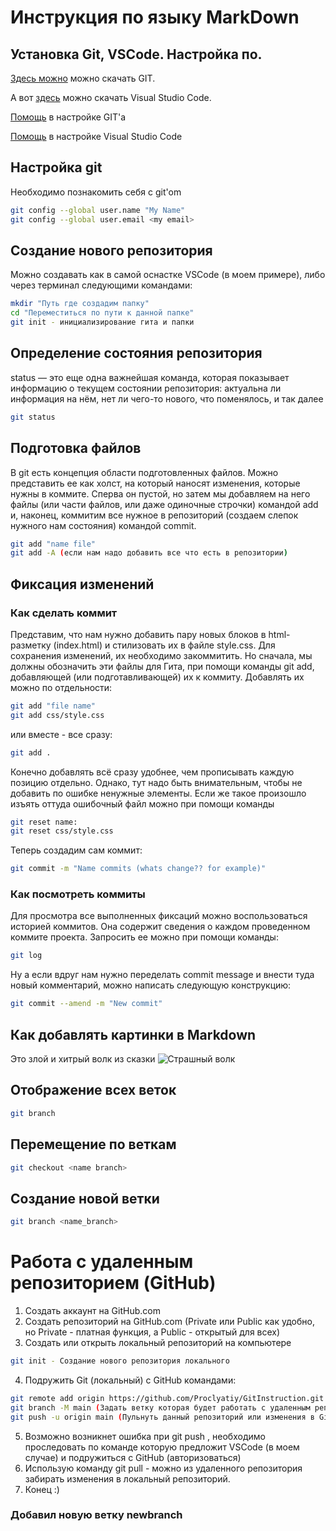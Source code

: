 # Инструкция по языку MarkDown

## Установка Git, VSCode. Настройка по.

[Здесь можно](https://git-scm.com/downloads) можно скачать GIT.

А вот [здесь](https://code.visualstudio.com/Download "Visual Studio Code") можно скачать Visual Studio Code.

[Помощь](https://selectel.ru/blog/tutorials/how-to-install-git-to-windows/) в настройке GIT'a

[Помощь](https://habr.com/ru/articles/490754/) в настройке Visual Studio Code


## Настройка git
Необходимо познакомить себя с git'om
```sh
git config --global user.name "My Name"
git config --global user.email <my email>
```

## Создание нового репозитория
Можно создавать как в самой оснастке VSCode (в моем примере), либо через терминал следующими командами:
```sh
mkdir "Путь где создадим папку"
cd "Переместиться по пути к данной папке"
git init - инициализирование гита и папки
```
## Определение состояния репозитория
status — это еще одна важнейшая команда, которая показывает информацию о текущем состоянии репозитория: актуальна ли информация на нём, нет ли чего-то нового, что поменялось, и так далее
```sh
git status
```

## Подготовка файлов
В git есть концепция области подготовленных файлов. Можно представить ее как холст, на который наносят изменения, которые нужны в коммите. Сперва он пустой, но затем мы добавляем на него файлы (или части файлов, или даже одиночные строчки) командой add и, наконец, коммитим все нужное в репозиторий (создаем слепок нужного нам состояния) командой commit.
```sh
git add "name file"
git add -A (если нам надо добавить все что есть в репозитории)
```

## Фиксация изменений
### Как сделать коммит

Представим, что нам нужно добавить пару новых блоков в html-разметку (index.html) и стилизовать их в файле style.css. Для сохранения изменений, их необходимо закоммитить. Но сначала, мы должны обозначить эти файлы для Гита, при помощи команды git add, добавляющей (или подготавливающей) их к коммиту. Добавлять их можно по отдельности:
```sh
git add "file name"
git add css/style.css
```

или вместе - все сразу:

```sh
git add .
```

Конечно добавлять всё сразу удобнее, чем прописывать каждую позицию отдельно. Однако, тут надо быть внимательным, чтобы не добавить по ошибке ненужные элементы. Если же такое произошло изъять оттуда ошибочный файл можно при помощи команды
```sh
git reset name:
git reset css/style.css
```

Теперь создадим сам коммит:
```sh
git commit -m "Name commits (whats change?? for example)"
```

### Как посмотреть коммиты
Для просмотра все выполненных фиксаций можно воспользоваться историей коммитов. Она содержит сведения о каждом проведенном коммите проекта. Запросить ее можно при помощи команды:
```sh
git log
```
Ну а если вдруг нам нужно переделать commit message и внести туда новый комментарий, можно написать следующую конструкцию:
```sh
git commit --amend -m "New commit"
```

## Как добавлять картинки в Markdown
Это злой и хитрый волк из сказки
![Страшный волк](browser_31gsqyzVdk.png)

## Отображение всех веток
```sh
git branch
```

## Перемещение по веткам
```sh
git checkout <name branch>
```
## Создание новой ветки
```sh
git branch <name_branch>
```

# Работа с удаленным репозиторием (GitHub)
1. Создать аккаунт на GitHub.com
2. Создать репозиторий на GitHub.com (Private или Public как удобно, но Private - платная функция, а Public - открытый для всех)
3. Создать или открыть локальный репозиторий на компьютере 
```sh
git init - Создание нового репозитория локального
```
4. Подружить Git (локальный) с GitHub командами:
```sh
git remote add origin https://github.com/Proclyatiy/GitInstruction.git - Подключиться к удаленному репозиторию (в данном примере мой)
git branch -M main (Задать ветку которая будет работать с удаленным репозиторем)
git push -u origin main (Пульнуть данный репозиторий или изменения в GitHub)
```
5. Возможно возникнет ошибка при git push , необходимо проследовать по команде которую предложит VSCode (в моем случае) и подружиться с GitHub (авторизоваться)
6. Использую команду git pull - можно из удаленного репозитория забирать изменения в локальный репозиторий.
7. Конец :)

### Добавил новую ветку newbranch